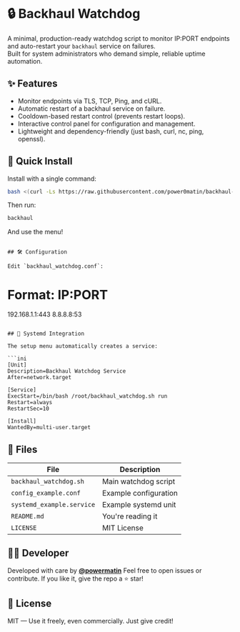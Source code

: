 # 🔒 Backhaul Watchdog

A minimal, production-ready watchdog script to monitor IP:PORT endpoints and auto-restart your `backhaul` service on failures.  
Built for system administrators who demand simple, reliable uptime automation.

## ✨ Features

- Monitor endpoints via TLS, TCP, Ping, and cURL.
- Automatic restart of a backhaul service on failure.
- Cooldown-based restart control (prevents restart loops).
- Interactive control panel for configuration and management.
- Lightweight and dependency-friendly (just bash, curl, nc, ping, openssl).

## 🚀 Quick Install

Install with a single command:

```bash
bash <(curl -Ls https://raw.githubusercontent.com/power0matin/backhaul-watchdog/main/install.sh)
```

Then run:

```bash
backhaul
```

And use the menu!

```

## 🛠 Configuration

Edit `backhaul_watchdog.conf`:

```

# Format: IP:PORT

192.168.1.1:443
8.8.8.8:53

````

## 🔁 Systemd Integration

The setup menu automatically creates a service:

```ini
[Unit]
Description=Backhaul Watchdog Service
After=network.target

[Service]
ExecStart=/bin/bash /root/backhaul_watchdog.sh run
Restart=always
RestartSec=10

[Install]
WantedBy=multi-user.target
````

## 📂 Files

| File                      | Description           |
| ------------------------- | --------------------- |
| `backhaul_watchdog.sh`    | Main watchdog script  |
| `config_example.conf`     | Example configuration |
| `systemd_example.service` | Example systemd unit  |
| `README.md`               | You're reading it     |
| `LICENSE`                 | MIT License           |

## 👨‍💻 Developer

Developed with care by **[@powermatin](https://github.com/power0matin)**
Feel free to open issues or contribute.
If you like it, give the repo a ⭐️ star!

## 📜 License

MIT — Use it freely, even commercially. Just give credit!
